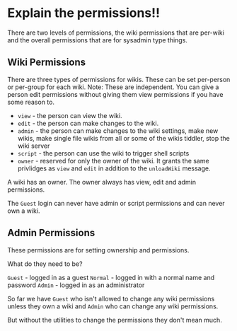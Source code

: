 # Explain the permissions!!

There are two levels of permissions, the wiki permissions that are per-wiki and
the overall permissions that are for sysadmin type things.

## Wiki Permissions

There are three types of permissions for wikis. These can be set per-person or
per-group for each wiki. Note: These are independent. You can give a person
edit permissions without giving them view permissions if you have some reason
to.

- `view` - the person can view the wiki.
- `edit` - the person can make changes to the wiki.
- `admin` - the person can make changes to the wiki settings, make new wikis, make
single file wikis from all or some of the wikis tiddler, stop the wiki server
- `script` - the person can use the wiki to trigger shell scripts
- `owner` - reserved for only the owner of the wiki. It grants the same
  privlidges as `view` and `edit` in addition to the `unloadWiki` message.

A wiki has an owner. The owner always has view, edit and admin permissions.

The `Guest` login can never have admin or script permissions and can never own a
wiki.

## Admin Permissions

These permissions are for setting ownership and permissions.

What do they need to be?

`Guest` - logged in as a guest
`Normal` - logged in with a normal name and password
`Admin` - logged in as an administrator

So far we have `Guest` who isn't allowed to change any wiki permissions unless
they own a wiki and `Admin` who can change any wiki permissions.

But without the utilities to change the permissions they don't mean much.
